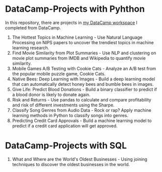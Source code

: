 # DataCamp-Projects with Pyhthon
In this repository, there are projects in [my DataCamp workspace](https://www.datacamp.com/profile/elifulkuk) I completed from DataCamp.
1. The Hottest Topics in Machine Learning - Use Natural Language Processing on NIPS papers to uncover the trendiest topics in machine learning research.
2. Find Movie Similarity from Plot Summaries - Use NLP and clustering on movie plot summaries from IMDB and Wikipedia to quantify movie similarity.
3. Mobile Games A/B Testing with Cookie Cats - Analyze an A/B test from the popular mobile puzzle game, Cookie Cats. 
4. Native Bees: Deep Learning with Images - Build a deep learning model that can automatically detect honey bees and bumble bees in images.
5. Give Life: Predict Blood Donations - Build a binary classifier to predict if a blood donor is likely to donate again.
6. Risk and Returns - Use pandas to calculate and compare profitability and risk of different investments using the Sharpe.
7. Classify Song Genres from Audio Data - Rock or rap? Apply machine learning methods in Python to classify songs into genres.
8. Predicting Credit Card Approvals - Build a machine learning model to predict if a credit card application will get approved.

# DataCamp-Projects with SQL
1. What and Where are the World's Oldest Businesses - Using joining techniques to discover the oldest businesses in the world.

